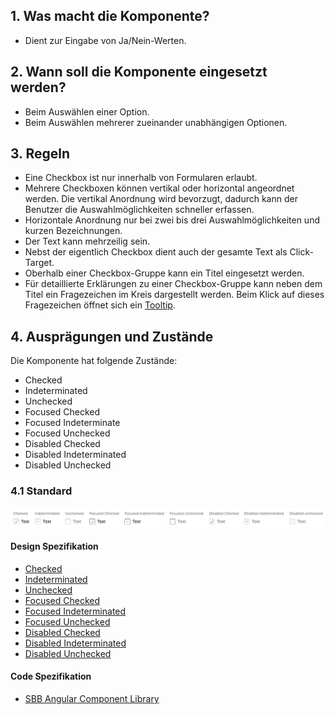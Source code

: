 ## 1. Was macht die Komponente?
* Dient zur Eingabe von Ja/Nein-Werten.


## 2. Wann soll die Komponente eingesetzt werden?
* Beim Auswählen einer Option.
* Beim Auswählen mehrerer zueinander unabhängigen Optionen.


## 3. Regeln 
* Eine Checkbox ist nur innerhalb von Formularen erlaubt.
* Mehrere Checkboxen können vertikal oder horizontal angeordnet werden. Die vertikal Anordnung wird bevorzugt, dadurch kann der Benutzer die Auswahlmöglichkeiten schneller erfassen.
* Horizontale Anordnung nur bei zwei bis drei Auswahlmöglichkeiten und kurzen Bezeichnungen.
* Der Text kann mehrzeilig sein.
* Nebst der eigentlich Checkbox dient auch der gesamte Text als Click-Target.
* Oberhalb einer Checkbox-Gruppe kann ein Titel eingesetzt werden.
* Für detaillierte Erklärungen zu einer Checkbox-Gruppe kann neben dem Titel ein Fragezeichen im Kreis dargestellt werden. Beim Klick auf dieses Fragezeichen öffnet sich ein [Tooltip](https://digital.sbb.ch/de/webapps/components/tooltip).


## 4. Ausprägungen und Zustände 
Die Komponente hat folgende Zustände:
* Checked
* Indeterminated
* Unchecked
* Focused Checked
* Focused Indeterminate
* Focused Unchecked
* Disabled Checked
* Disabled Indeterminated
* Disabled Unchecked

### 4.1 Standard
![Darstellung der Komponente Checkbox](https://raw.githubusercontent.com/sbb-design-systems/design-system-webapp-documentation/master/documentation/components/checkbox/images/checkbox_default.png 'class: image')

#### Design Spezifikation
* [Checked](https://sbb.invisionapp.com/d/main#/console/17140415/355318402/inspect)
* [Indeterminated](https://sbb.invisionapp.com/d/main#/console/17140415/355318403/inspect)
* [Unchecked](https://sbb.invisionapp.com/d/main#/console/17140415/355318404/inspect)
* [Focused Checked](https://sbb.invisionapp.com/d/main#/console/17140415/355318405/inspect)
* [Focused Indeterminated](https://sbb.invisionapp.com/d/main#/console/17140415/355318406/inspect)
* [Focused Unchecked](https://sbb.invisionapp.com/d/main#/console/17140415/355318407/inspect)
* [Disabled Checked](https://sbb.invisionapp.com/d/main#/console/17140415/355318408/inspect)
* [Disabled Indeterminated](https://sbb.invisionapp.com/d/main#/console/17140415/355318409/inspect)
* [Disabled Unchecked](https://sbb.invisionapp.com/d/main#/console/17140415/355318410/inspect)

#### Code Spezifikation
* [SBB Angular Component Library](https://sbb-angular.app.sbb.ch/latest/business/components/checkbox)
